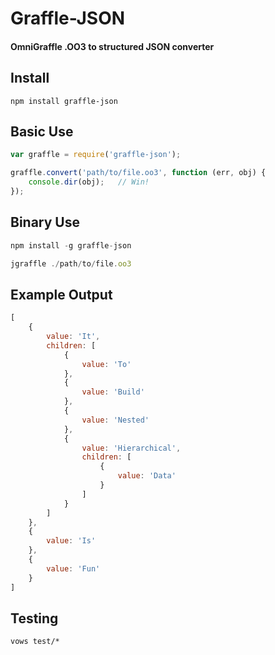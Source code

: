 # Graffle-JSON
#### OmniGraffle .OO3 to structured JSON converter

## Install
	npm install graffle-json

## Basic Use
```javascript
var graffle = require('graffle-json');

graffle.convert('path/to/file.oo3', function (err, obj) {
	console.dir(obj);	// Win!
});
````

## Binary Use
```javascript
npm install -g graffle-json
````


```javascript
jgraffle ./path/to/file.oo3
````

## Example Output
```javascript
[
    {
        value: 'It',
        children: [
            {
                value: 'To'
            },
            {
                value: 'Build'
            },
            {
                value: 'Nested'
            },
            {
                value: 'Hierarchical',
                children: [
                    {
                        value: 'Data'
                    }
                ]
            }
        ]
    },
    {
        value: 'Is'  
    },
    {
        value: 'Fun'
    }
]
````

## Testing
	vows test/*